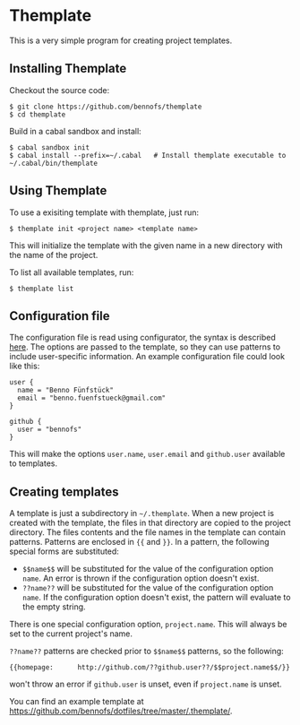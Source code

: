 Themplate
=========

This is a very simple program for creating project templates. 

Installing Themplate
--------------------

Checkout the source code:

```
$ git clone https://github.com/bennofs/themplate
$ cd themplate
```

Build in a cabal sandbox and install:

```
$ cabal sandbox init
$ cabal install --prefix=~/.cabal   # Install themplate executable to ~/.cabal/bin/themplate
```

Using Themplate
---------------

To use a exisiting template with themplate, just run:

```
$ themplate init <project name> <template name>
```

This will initialize the template with the given name in a new directory with the name of the project.

To list all available templates, run:

```
$ themplate list
```

Configuration file
------------------

The configuration file is read using configurator, the syntax is described [here](http://hackage.haskell.org/package/configurator-0.2.0.2/docs/Data-Configurator.html).
The options are passed to the template, so they can use patterns to include user-specific information. An example configuration file could look like this:

```
user { 
  name = "Benno Fünfstück"
  email = "benno.fuenfstueck@gmail.com"
}

github {
  user = "bennofs"
}
```

This will make the options `user.name`, `user.email` and `github.user` available to templates.

Creating templates
------------------

A template is just a subdirectory in `~/.themplate`. When a new project is created with the template, the files in that directory are
copied to the project directory. The files contents and the file names in the template can contain patterns. Patterns are enclosed
in `{{` and `}}`. In a pattern, the following special forms are substituted:

- `$$name$$` will be substituted for the value of the configuration option `name`. An error is thrown if the configuration option doesn't exist.
- `??name??` will be substituted for the value of the configuration option `name`. If the configuration option doesn't exist, the pattern will
   evaluate to the empty string.

There is one special configuration option, `project.name`. This will always be set to the current project's name. 

`??name??` patterns are checked prior to ``$$name$$`` patterns, so the following:

```
{{homepage:      http://github.com/??github.user??/$$project.name$$/}}
```

won't throw an error if `github.user` is unset, even if `project.name` is unset.

You can find an example template at https://github.com/bennofs/dotfiles/tree/master/.themplate/.
